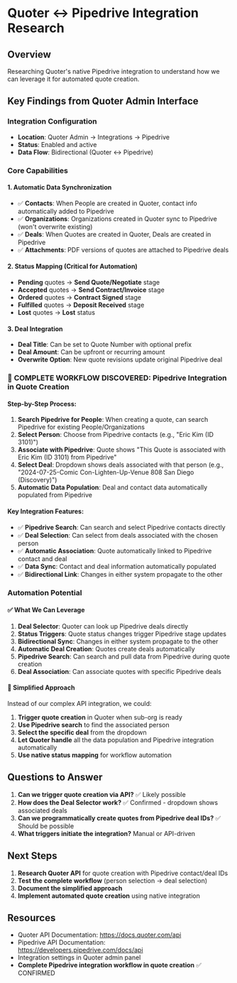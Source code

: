 # Quoter ↔ Pipedrive Integration Research

## Overview
Researching Quoter's native Pipedrive integration to understand how we can leverage it for automated quote creation.

## Key Findings from Quoter Admin Interface

### Integration Configuration
- **Location**: Quoter Admin → Integrations → Pipedrive
- **Status**: Enabled and active
- **Data Flow**: Bidirectional (Quoter ↔ Pipedrive)

### Core Capabilities

#### 1. **Automatic Data Synchronization**
- ✅ **Contacts**: When People are created in Quoter, contact info automatically added to Pipedrive
- ✅ **Organizations**: Organizations created in Quoter sync to Pipedrive (won't overwrite existing)
- ✅ **Deals**: When Quotes are created in Quoter, Deals are created in Pipedrive
- ✅ **Attachments**: PDF versions of quotes are attached to Pipedrive deals

#### 2. **Status Mapping** (Critical for Automation)
- **Pending** quotes → **Send Quote/Negotiate** stage
- **Accepted** quotes → **Send Contract/Invoice** stage  
- **Ordered** quotes → **Contract Signed** stage
- **Fulfilled** quotes → **Deposit Received** stage
- **Lost** quotes → **Lost** status

#### 3. **Deal Integration**
- **Deal Title**: Can be set to Quote Number with optional prefix
- **Deal Amount**: Can be upfront or recurring amount
- **Overwrite Option**: New quote revisions update original Pipedrive deal

### 🎯 **COMPLETE WORKFLOW DISCOVERED: Pipedrive Integration in Quote Creation**

#### **Step-by-Step Process:**
1. **Search Pipedrive for People**: When creating a quote, can search Pipedrive for existing People/Organizations
2. **Select Person**: Choose from Pipedrive contacts (e.g., "Eric Kim (ID 3101)")
3. **Associate with Pipedrive**: Quote shows "This Quote is associated with Eric Kim (ID 3101) from Pipedrive"
4. **Select Deal**: Dropdown shows deals associated with that person (e.g., "2024-07-25-Comic Con-Lighten-Up-Venue 808 San Diego (Discovery)")
5. **Automatic Data Population**: Deal and contact data automatically populated from Pipedrive

#### **Key Integration Features:**
- ✅ **Pipedrive Search**: Can search and select Pipedrive contacts directly
- ✅ **Deal Selection**: Can select from deals associated with the chosen person
- ✅ **Automatic Association**: Quote automatically linked to Pipedrive contact and deal
- ✅ **Data Sync**: Contact and deal information automatically populated
- ✅ **Bidirectional Link**: Changes in either system propagate to the other

### Automation Potential

#### ✅ **What We Can Leverage**
1. **Deal Selector**: Quoter can look up Pipedrive deals directly
2. **Status Triggers**: Quote status changes trigger Pipedrive stage updates
3. **Bidirectional Sync**: Changes in either system propagate to the other
4. **Automatic Deal Creation**: Quotes create deals automatically
5. **Pipedrive Search**: Can search and pull data from Pipedrive during quote creation
6. **Deal Association**: Can associate quotes with specific Pipedrive deals

#### 🎯 **Simplified Approach**
Instead of our complex API integration, we could:
1. **Trigger quote creation** in Quoter when sub-org is ready
2. **Use Pipedrive search** to find the associated person
3. **Select the specific deal** from the dropdown
4. **Let Quoter handle** all the data population and Pipedrive integration automatically
5. **Use native status mapping** for workflow automation

## Questions to Answer

1. **Can we trigger quote creation via API?** ✅ Likely possible
2. **How does the Deal Selector work?** ✅ Confirmed - dropdown shows associated deals
3. **Can we programmatically create quotes from Pipedrive deal IDs?** ✅ Should be possible
4. **What triggers initiate the integration?** Manual or API-driven

## Next Steps

1. **Research Quoter API** for quote creation with Pipedrive contact/deal IDs
2. **Test the complete workflow** (person selection → deal selection)
3. **Document the simplified approach**
4. **Implement automated quote creation** using native integration

## Resources

- Quoter API Documentation: https://docs.quoter.com/api
- Pipedrive API Documentation: https://developers.pipedrive.com/docs/api
- Integration settings in Quoter admin panel
- **Complete Pipedrive integration workflow in quote creation** ✅ CONFIRMED
